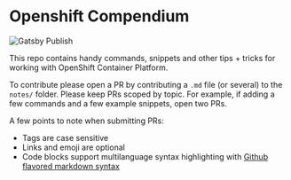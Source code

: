 # Openshift Compendium

![Gatsby Publish](https://github.com/IronicBadger/openshift-compendium/workflows/Gatsby%20Publish/badge.svg)

This repo contains handy commands, snippets and other tips + tricks for working with OpenShift Container Platform.

To contribute please open a PR by contributing a `.md` file (or several) to the `notes/` folder. Please keep PRs scoped by topic. For example, if adding a few commands and a few example snippets, open two PRs.

A few points to note when submitting PRs:

- Tags are case sensitive
- Links and emoji are optional
- Code blocks support multilanguage syntax highlighting with [Github flavored markdown syntax](https://help.github.com/en/github/writing-on-github/basic-writing-and-formatting-syntax)
